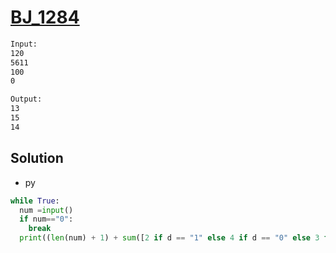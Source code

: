 # [BJ_1284](https://acmicpc.net/problem/1284)



```txt
Input:
120
5611
100
0

Output:
13
15
14
```

## Solution

* py

```py
while True:
  num =input()
  if num=="0":
    break
  print((len(num) + 1) + sum([2 if d == "1" else 4 if d == "0" else 3 for d in num]))
```
